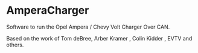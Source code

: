 # AmperaCharger
Software to run the Opel Ampera / Chevy Volt Charger Over CAN.

Based on the work of Tom deBree, Arber Kramer , Colin Kidder , EVTV and others.

